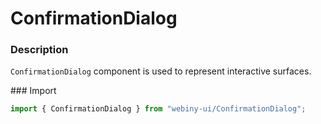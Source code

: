 # ConfirmationDialog

### Description
`ConfirmationDialog` component is used to represent interactive surfaces.

### Import
```js
import { ConfirmationDialog } from "webiny-ui/ConfirmationDialog";
```